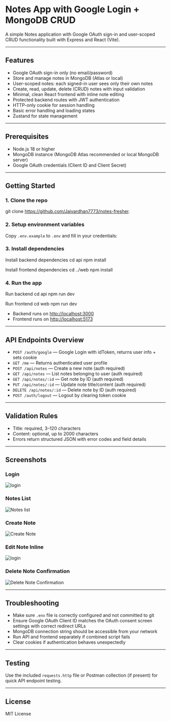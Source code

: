 # Notes App with Google Login + MongoDB CRUD

A simple Notes application with Google OAuth sign-in and user-scoped CRUD functionality built with Express and React (Vite).  

---

## Features

- Google OAuth sign-in only (no email/password)  
- Store and manage notes in MongoDB (Atlas or local)  
- User-scoped notes: each signed-in user sees only their own notes  
- Create, read, update, delete (CRUD) notes with input validation  
- Minimal, clean React frontend with inline note editing  
- Protected backend routes with JWT authentication  
- HTTP-only cookie for session handling  
- Basic error handling and loading states 
- Zustand for state management  

---

## Prerequisites

- Node.js 18 or higher  
- MongoDB instance (MongoDB Atlas recommended or local MongoDB server)  
- Google OAuth credentials (Client ID and Client Secret)  

---

## Getting Started

### 1. Clone the repo

git clone https://github.com/Jaivardhan7773/notes-fresher.


### 2. Setup environment variables

Copy `.env.example` to `.env` and fill in your credentials:


### 3. Install dependencies


Install backend dependencies
cd api
npm install

Install frontend dependencies
cd ../web
npm install

### 4. Run the app

Run  backend 
cd api
npm run dev

Run frontend 
cd web
npm run dev

- Backend runs on [http://localhost:3000](http://localhost:3000)  
- Frontend runs on [http://localhost:5173](http://localhost:5173)  

---

## API Endpoints Overview

- `POST /auth/google` — Google Login with idToken, returns user info + sets cookie  
- `GET /me` — Returns authenticated user profile  
- `POST /api/notes` — Create a new note (auth required)  
- `GET /api/notes` — List notes belonging to user (auth required)  
- `GET /api/notes/:id` — Get note by ID (auth required)  
- `PUT /api/notes/:id` — Update note title/content (auth required)  
- `DELETE /api/notes/:id` — Delete note by ID (auth required)  
- `POST /auth/logout` — Logout by clearing token cookie  

---

## Validation Rules

- Title: required, 3–120 characters  
- Content: optional, up to 2000 characters  
- Errors return structured JSON with error codes and field details  

---

## Screenshots

### Login  
![login](https://i.ibb.co/7tLGPgNN/Screenshot-2025-10-01-210515.png)

### Notes List  
![Notes list](https://i.ibb.co/SDBwVsWx/Screenshot-2025-10-01-212533.png)

### Create Note  
![Create Note](https://i.ibb.co/twqhx9Bm/Screenshot-2025-10-01-212619.png)

### Edit Note Inline  
![login](https://i.ibb.co/8Lt5NV19/Screenshot-2025-10-01-212658.png)

### Delete Note Confirmation  
![Delete Note Confirmation ](https://i.ibb.co/sdGNH2NP/Screenshot-2025-10-01-213102.png)

---

## Troubleshooting

- Make sure `.env` file is correctly configured and not committed to git  
- Ensure Google OAuth Client ID matches the OAuth consent screen settings with correct redirect URLs  
- MongoDB connection string should be accessible from your network  
- Run API and frontend separately if combined script fails  
- Clear cookies if authentication behaves unexpectedly  

---

## Testing

Use the included `requests.http` file or Postman collection (if present) for quick API endpoint testing.

---

## License

MIT License

